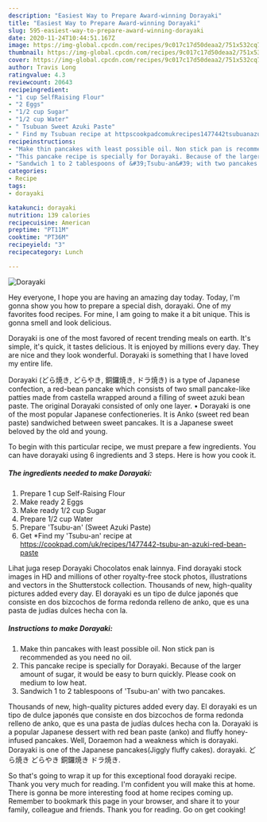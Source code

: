 ```yaml
---
description: "Easiest Way to Prepare Award-winning Dorayaki"
title: "Easiest Way to Prepare Award-winning Dorayaki"
slug: 595-easiest-way-to-prepare-award-winning-dorayaki
date: 2020-11-24T10:44:51.167Z
image: https://img-global.cpcdn.com/recipes/9c017c17d50deaa2/751x532cq70/dorayaki-recipe-main-photo.jpg
thumbnail: https://img-global.cpcdn.com/recipes/9c017c17d50deaa2/751x532cq70/dorayaki-recipe-main-photo.jpg
cover: https://img-global.cpcdn.com/recipes/9c017c17d50deaa2/751x532cq70/dorayaki-recipe-main-photo.jpg
author: Travis Long
ratingvalue: 4.3
reviewcount: 20643
recipeingredient:
- "1 cup SelfRaising Flour"
- "2 Eggs"
- "1/2 cup Sugar"
- "1/2 cup Water"
- " Tsubuan Sweet Azuki Paste"
- " Find my Tsubuan recipe at httpscookpadcomukrecipes1477442tsubuanazukiredbeanpaste"
recipeinstructions:
- "Make thin pancakes with least possible oil. Non stick pan is recommended as you need no oil."
- "This pancake recipe is specially for Dorayaki. Because of the larger amount of sugar, it would be easy to burn quickly. Please cook on medium to low heat."
- "Sandwich 1 to 2 tablespoons of &#39;Tsubu-an&#39; with two pancakes."
categories:
- Recipe
tags:
- dorayaki

katakunci: dorayaki 
nutrition: 139 calories
recipecuisine: American
preptime: "PT11M"
cooktime: "PT36M"
recipeyield: "3"
recipecategory: Lunch

---
```



![Dorayaki](https://img-global.cpcdn.com/recipes/9c017c17d50deaa2/751x532cq70/dorayaki-recipe-main-photo.jpg)

Hey everyone, I hope you are having an amazing day today. Today, I'm gonna show you how to prepare a special dish, dorayaki. One of my favorites food recipes. For mine, I am going to make it a bit unique. This is gonna smell and look delicious.

Dorayaki is one of the most favored of recent trending meals on earth. It's simple, it's quick, it tastes delicious. It is enjoyed by millions every day. They are nice and they look wonderful. Dorayaki is something that I have loved my entire life.

Dorayaki (どら焼き, どらやき, 銅鑼焼き, ドラ焼き) is a type of Japanese confection, a red-bean pancake which consists of two small pancake-like patties made from castella wrapped around a filling of sweet azuki bean paste. The original Dorayaki consisted of only one layer. • Dorayaki is one of the most popular Japanese confectioneries. It is Anko (sweet red bean paste) sandwiched between sweet pancakes. It is a Japanese sweet beloved by the old and young.


To begin with this particular recipe, we must prepare a few ingredients. You can have dorayaki using 6 ingredients and 3 steps. Here is how you cook it.

<!--inarticleads1-->

##### The ingredients needed to make Dorayaki:

1. Prepare 1 cup Self-Raising Flour
1. Make ready 2 Eggs
1. Make ready 1/2 cup Sugar
1. Prepare 1/2 cup Water
1. Prepare  &#39;Tsubu-an&#39; (Sweet Azuki Paste)
1. Get  *Find my &#39;Tsubu-an&#39; recipe at https://cookpad.com/uk/recipes/1477442-tsubu-an-azuki-red-bean-paste


Lihat juga resep Dorayaki Chocolatos enak lainnya. Find dorayaki stock images in HD and millions of other royalty-free stock photos, illustrations and vectors in the Shutterstock collection. Thousands of new, high-quality pictures added every day. El dorayaki es un tipo de dulce japonés que consiste en dos bizcochos de forma redonda relleno de anko, que es una pasta de judías dulces hecha con la. 

<!--inarticleads2-->

##### Instructions to make Dorayaki:

1. Make thin pancakes with least possible oil. Non stick pan is recommended as you need no oil.
1. This pancake recipe is specially for Dorayaki. Because of the larger amount of sugar, it would be easy to burn quickly. Please cook on medium to low heat.
1. Sandwich 1 to 2 tablespoons of &#39;Tsubu-an&#39; with two pancakes.


Thousands of new, high-quality pictures added every day. El dorayaki es un tipo de dulce japonés que consiste en dos bizcochos de forma redonda relleno de anko, que es una pasta de judías dulces hecha con la. Dorayaki is a popular Japanese dessert with red bean paste (anko) and fluffy honey-infused pancakes. Well, Doraemon had a weakness which is dorayaki. Dorayaki is one of the Japanese pancakes(Jiggly fluffy cakes). dorayaki. どら焼き どらやき 銅鑼焼き ドラ焼き. 

So that's going to wrap it up for this exceptional food dorayaki recipe. Thank you very much for reading. I'm confident you will make this at home. There is gonna be more interesting food at home recipes coming up. Remember to bookmark this page in your browser, and share it to your family, colleague and friends. Thank you for reading. Go on get cooking!

